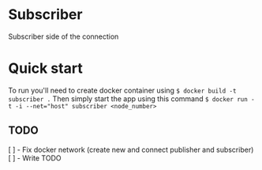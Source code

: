 # Subscriber
Subscriber side of the connection

# Quick start
To run you'll need to create docker container using
`$ docker build -t subscriber .`
Then simply start the app using this command
`$ docker run -t -i --net="host" subscriber <node_number>`

## TODO
[ ] - Fix docker network (create new and connect publisher and subscriber)
[ ] - Write TODO
